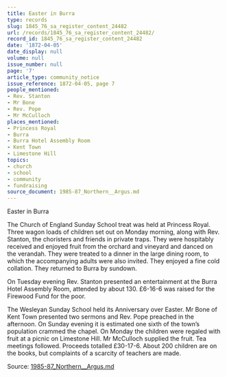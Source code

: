 ```yaml
---
title: Easter in Burra
type: records
slug: 1845_76_sa_register_content_24482
url: /records/1845_76_sa_register_content_24482/
record_id: 1845_76_sa_register_content_24482
date: '1872-04-05'
date_display: null
volume: null
issue_number: null
page: '7'
article_type: community_notice
issue_reference: 1872-04-05, page 7
people_mentioned:
- Rev. Stanton
- Mr Bone
- Rev. Pope
- Mr McCulloch
places_mentioned:
- Princess Royal
- Burra
- Burra Hotel Assembly Room
- Kent Town
- Limestone Hill
topics:
- church
- school
- community
- fundraising
source_document: 1985-87_Northern__Argus.md
---
```


Easter in Burra

The Church of England Sunday School treat was held at Princess Royal.  Three wagon loads of children set out on Monday morning, along with Rev. Stanton, the choristers and friends in private traps.  They were hospitably received and enjoyed fruit from the orchard and vineyard and danced on the verandah.  They were treated to a dinner in the large dining room, to which the accompanying adults were also invited.  They enjoyed a fine cold collation.  They returned to Burra by sundown.

On Tuesday evening Rev. Stanton presented an entertainment at the Burra Hotel Assembly Room, attended by about 130.  £6-16-6 was raised for the Firewood Fund for the poor.

The Wesleyan Sunday School held its Anniversary over Easter.  Mr Bone of Kent Town presented two sermons and Rev. Pope preached in the afternoon.  On Sunday evening it is estimated one sixth of the town’s population crammed the chapel.  On Monday the children were regaled with fruit at a picnic on Limestone Hill.  Mr McCulloch supplied the fruit.  Tea meetings followed.  Proceeds totalled £30-17-6.  About 200 children are on the books, but complaints of a scarcity of teachers are made.

Source: [1985-87_Northern__Argus.md](/downloads/markdown/1985-87_Northern__Argus.md)
